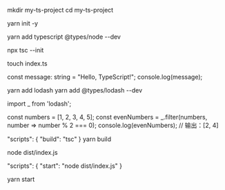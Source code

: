 mkdir my-ts-project
cd my-ts-project

yarn init -y

yarn add typescript @types/node --dev

npx tsc --init

touch index.ts

const message: string = "Hello, TypeScript!";
console.log(message);

yarn add lodash
yarn add @types/lodash --dev

import _ from 'lodash';

const numbers = [1, 2, 3, 4, 5];
const evenNumbers = _.filter(numbers, number => number % 2 === 0);
console.log(evenNumbers); // 输出：[2, 4]

"scripts": {
"build": "tsc"
}
yarn build

node dist/index.js

"scripts": {
"start": "node dist/index.js"
}

yarn start

